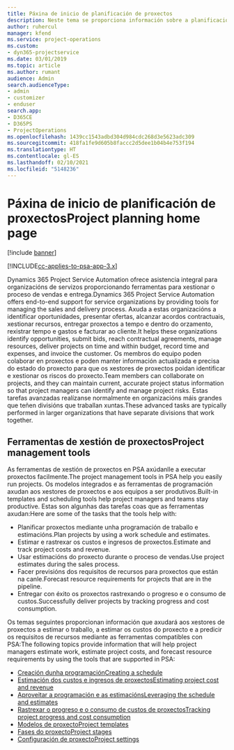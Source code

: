```yaml
---
title: Páxina de inicio de planificación de proxectos
description: Neste tema se proporciona información sobre a planificación de proxectos.
author: ruhercul
manager: kfend
ms.service: project-operations
ms.custom:
- dyn365-projectservice
ms.date: 03/01/2019
ms.topic: article
ms.author: rumant
audience: Admin
search.audienceType:
- admin
- customizer
- enduser
search.app:
- D365CE
- D365PS
- ProjectOperations
ms.openlocfilehash: 1439cc1543adbd304d984cdc268d3e5623adc309
ms.sourcegitcommit: 418fa1fe9d605b8faccc2d5dee1b04b4e753f194
ms.translationtype: HT
ms.contentlocale: gl-ES
ms.lasthandoff: 02/10/2021
ms.locfileid: "5148236"
---
```

# <a name="project-planning-home-page"></a><span data-ttu-id="4c54b-103">Páxina de inicio de planificación de proxectos</span><span class="sxs-lookup"><span data-stu-id="4c54b-103">Project planning home page</span></span>

[!include [banner](../includes/psa-now-project-operations.md)]

[!INCLUDE[cc-applies-to-psa-app-3.x](../includes/cc-applies-to-psa-app-3x.md)]

<span data-ttu-id="4c54b-104">Dynamics 365 Project Service Automation ofrece asistencia integral para organizacións de servizos proporcionando ferramentas para xestionar o proceso de vendas e entrega.</span><span class="sxs-lookup"><span data-stu-id="4c54b-104">Dynamics 365 Project Service Automation offers end-to-end support for service organizations by providing tools for managing the sales and delivery process.</span></span> <span data-ttu-id="4c54b-105">Axuda a estas organizacións a identificar oportunidades, presentar ofertas, alcanzar acordos contractuais, xestionar recursos, entregar proxectos a tempo e dentro do orzamento, rexistrar tempo e gastos e facturar ao cliente.</span><span class="sxs-lookup"><span data-stu-id="4c54b-105">It helps these organizations identify opportunities, submit bids, reach contractual agreements, manage resources, deliver projects on time and within budget, record time and expenses, and invoice the customer.</span></span> <span data-ttu-id="4c54b-106">Os membros do equipo poden colaborar en proxectos e poden manter información actualizada e precisa do estado do proxecto para que os xestores de proxectos poidan identificar e xestionar os riscos do proxecto.</span><span class="sxs-lookup"><span data-stu-id="4c54b-106">Team members can collaborate on projects, and they can maintain current, accurate project status information so that project managers can identify and manage project risks.</span></span> <span data-ttu-id="4c54b-107">Estas tarefas avanzadas realízanse normalmente en organizacións máis grandes que teñen divisións que traballan xuntas.</span><span class="sxs-lookup"><span data-stu-id="4c54b-107">These advanced tasks are typically performed in larger organizations that have separate divisions that work together.</span></span>

## <a name="project-management-tools"></a><span data-ttu-id="4c54b-108">Ferramentas de xestión de proxectos</span><span class="sxs-lookup"><span data-stu-id="4c54b-108">Project management tools</span></span>

<span data-ttu-id="4c54b-109">As ferramentas de xestión de proxectos en PSA axúdanlle a executar proxectos facilmente.</span><span class="sxs-lookup"><span data-stu-id="4c54b-109">The project management tools in PSA help you easily run projects.</span></span> <span data-ttu-id="4c54b-110">Os modelos integrados e as ferramentas de programación axudan aos xestores de proxectos e aos equipos a ser produtivos.</span><span class="sxs-lookup"><span data-stu-id="4c54b-110">Built-in templates and scheduling tools help project managers and teams stay productive.</span></span> <span data-ttu-id="4c54b-111">Estas son algunhas das tarefas coas que as ferramentas axudan:</span><span class="sxs-lookup"><span data-stu-id="4c54b-111">Here are some of the tasks that the tools help with:</span></span>

- <span data-ttu-id="4c54b-112">Planificar proxectos mediante unha programación de traballo e estimacións.</span><span class="sxs-lookup"><span data-stu-id="4c54b-112">Plan projects by using a work schedule and estimates.</span></span>
- <span data-ttu-id="4c54b-113">Estimar e rastrexar os custos e ingresos de proxectos.</span><span class="sxs-lookup"><span data-stu-id="4c54b-113">Estimate and track project costs and revenue.</span></span>
- <span data-ttu-id="4c54b-114">Usar estimacións do proxecto durante o proceso de vendas.</span><span class="sxs-lookup"><span data-stu-id="4c54b-114">Use project estimates during the sales process.</span></span>
- <span data-ttu-id="4c54b-115">Facer previsións dos requisitos de recursos para proxectos que están na canle.</span><span class="sxs-lookup"><span data-stu-id="4c54b-115">Forecast resource requirements for projects that are in the pipeline.</span></span>
- <span data-ttu-id="4c54b-116">Entregar con éxito os proxectos rastrexando o progreso e o consumo de custos.</span><span class="sxs-lookup"><span data-stu-id="4c54b-116">Successfully deliver projects by tracking progress and cost consumption.</span></span>

<span data-ttu-id="4c54b-117">Os temas seguintes proporcionan información que axudará aos xestores de proxectos a estimar o traballo, a estimar os custos do proxecto e a predicir os requisitos de recursos mediante as ferramentas compatibles con PSA:</span><span class="sxs-lookup"><span data-stu-id="4c54b-117">The following topics provide information that will help project managers estimate work, estimate project costs, and forecast resource requirements by using the tools that are supported in PSA:</span></span>

- [<span data-ttu-id="4c54b-118">Creación dunha programación</span><span class="sxs-lookup"><span data-stu-id="4c54b-118">Creating a schedule</span></span>](project-creating.md)
- [<span data-ttu-id="4c54b-119">Estimación dos custos e ingresos de proxectos</span><span class="sxs-lookup"><span data-stu-id="4c54b-119">Estimating project cost and revenue</span></span>](project-estimating.md)
- [<span data-ttu-id="4c54b-120">Aproveitar a programación e as estimacións</span><span class="sxs-lookup"><span data-stu-id="4c54b-120">Leveraging the schedule and estimates</span></span>](project-leveraging.md)
- [<span data-ttu-id="4c54b-121">Rastrexar o progreso e o consumo de custos de proxectos</span><span class="sxs-lookup"><span data-stu-id="4c54b-121">Tracking project progress and cost consumption</span></span>](project-tracking.md)
- [<span data-ttu-id="4c54b-122">Modelos de proxecto</span><span class="sxs-lookup"><span data-stu-id="4c54b-122">Project templates</span></span>](project-templates.md)
- [<span data-ttu-id="4c54b-123">Fases do proxecto</span><span class="sxs-lookup"><span data-stu-id="4c54b-123">Project stages</span></span>](project-stages.md)
- [<span data-ttu-id="4c54b-124">Configuración de proxecto</span><span class="sxs-lookup"><span data-stu-id="4c54b-124">Project settings</span></span>](project-settings.md)
